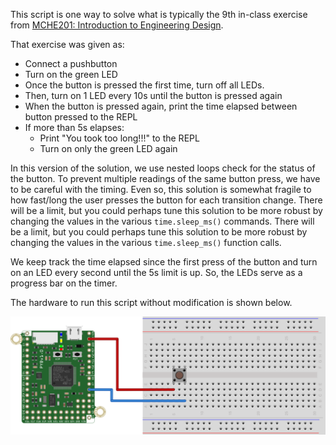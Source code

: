 This script is one way to solve what is typically the 9th in-class exercise from [MCHE201: Introduction to Engineering Design](http://www.ucs.louisiana.edu/~jev9637/MCHE201.html).

That exercise was given as:
* Connect a pushbutton
* Turn on the green LED
* Once the button is pressed the first time, turn off all LEDs. 
* Then, turn on 1 LED every 10s until the button is pressed again
* When the button is pressed again, print the time elapsed between button pressed to the REPL
* If more than 5s elapses:
    - Print "You took too long!!!" to the REPL
    - Turn on only the green LED again

In this version of the solution, we use nested loops check for the status of the button. To prevent multiple readings of the same button press, we have to be careful with the timing. Even so, this solution is somewhat fragile to how fast/long the user presses the button for each transition change. There will be a limit, but you could perhaps tune this solution to be more robust by changing the values in the various `time.sleep_ms()` commands. There will be a limit, but you could perhaps tune this solution to be more robust by changing the values in the various `time.sleep_ms()` function calls.

We keep track the time elapsed since the first press of the button and turn on an LED every second until the 5s limit is up. So, the LEDs serve as a progress bar on the timer.

The hardware to run this script without modification is shown below. 

![Pushbutton Hardware Setup](pyboard_breadboard_pushButton.png)